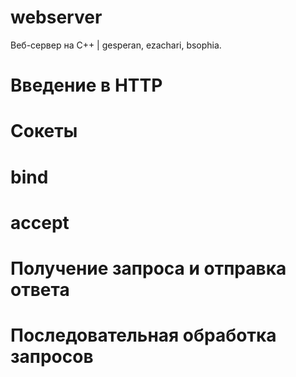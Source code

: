 # webserver
Веб-сервер на C++ | gesperan, ezachari, bsophia.
# Введение в HTTP
# Сокеты
# bind
# accept
# Получение запроса и отправка ответа
# Последовательная обработка запросов
